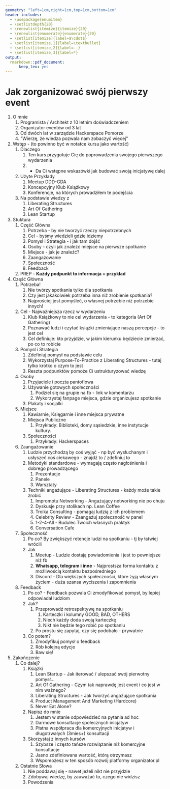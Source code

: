 ```yaml
---
geometry: "left=1cm,right=1cm,top=1cm,bottom=1cm"
header-includes:
  - \usepackage{enumitem}
  - \setlistdepth{20}
  - \renewlist{itemize}{itemize}{20}
  - \renewlist{enumerate}{enumerate}{20}
  - \setlist[itemize]{label=$\cdot$}
  - \setlist[itemize,1]{label=\textbullet}
  - \setlist[itemize,2]{label=--}
  - \setlist[itemize,3]{label=*}
output:
  rmarkdown::pdf_document:
      keep_tex: yes
---
```


# Jak zorganizować swój pierwszy event 

1. O mnie
    1. Programista / Architekt z 10 letnim doświadczeniem
    1. Organizator eventów od 3 lat
    1. Od dwóch lat w zarządzie Hackerspace Pomorze
    1. "Wierzę, że wiedza pozwala nam zobaczyć więcej"
1. Wstęp - (to powinno być w notatce kursu jako wartość)
    1. Dlaczego
        1. Ten kurs przygotuje Cię do poprowadzenia swojego pierwszego wydarzenia
        1. + Da Ci wstępne wskazówki jak budować swoją inicjatywę dalej
    1. Użyte Przykłady
        1. Meetup DDD-GDA
        1. Koncepcyjny Klub Książkowy
        1. Konferencje, na których prowadziłem te podejścia
    1. Na podstawie wiedzy z
        1. Liberating Structures
        1. Art Of Gathering
        1. Lean Startup
1. Stuktura
    1. Część Główna
        1. Potrzeba - by nie tworzyć rzeczy niepotrzebnych
        1. Cel - byśmy wiedzieli gdzie idziemy
        1. Pomysł i Strategia - i jak tam dojść
        1. Osoby - czyli jak znaleźć miejsce na pierwsze spotkanie
        1. Miejsce - jak je znaleźć?
        1. Zaangażowanie
        1. Społeczność
        1. Feedback
    1. PREP - **Każdy podpunkt to informacja + przykład**
1. Część Główna
    1. Potrzeba!
        1. Nie twórzy spotkania tylko dla spotkania
        1. Czy jest jakakolwiek potrzeba inna niż zrobienie spotkania?
        1. Najprościej jest pomyśleć, o własnej potrzebie niż potrzebie innych!
    1. Cel - Najważniejsza rzecz w wydarzeniu
        1. Klub Książkowy to nie cel wydarzenia - to kategoria (Art Of Gathering)
        1. Poznawać ludzi i czytać książki zmieniające naszą percepcje - to jest cel
        1. Cel definiuje: kto przyjdzie, w jakim kierunku będziecie zmierzać, po co to robicie
    1. Pomysł i Strategia
        1. Zdefiniuj pomysł na podstawie celu
        1. Wykorzystaj Purpose-To-Practice z Liberating Structures - tutaj tylko krótko o czym to jest
        1. Reszta podpunktów pomoże Ci ustrukturyzować wiedzę
    1. Osoby
        1. Przyjaciele i poczta pantoflowa
        1. Używanie gotowych społeczności
            1. Podziel się na grupie na fb - link w komentarzu
            1. Wykorzystaj fanpage miejsca, gdzie organizujesz spotkanie
        1. Plakaty i socjalki
    1. Miejsce
        1. Kawiarnie, Księgarnie i inne miejsca prywatne
        1. Miejsca Publiczne
            1. Przykłady: Biblioteki, domy sąsiedzkie, inne instytucje kultury.
        1. Społeczności
            1. Przykłady: Hackerspaces
    1. Zaangażowanie
        1. Ludzie przychodzą by coś wyjąć - np być wysłuchanym i usłyszeć coś ciekawego - znajdź to / zdefiniuj to
        1. Metodyki standardowe - wymagają często nagłośnienia i dobrego prowadzącego
            1. Prezentacje
            1. Panele
            1. Warsztaty
        1. Techniki angażujące - Liberating Structures - każdy może takie zrobić
            1. Impromptu Networking - Angażujący networking nie po chuju
            1. Dyskusje przy stolikach np. Lean Coffee
            1. Troika Consulting - pomagaj ludzią z ich problemem
            1. Celebrity Review - Zaangażuj społeczność w panel
            1. 1-2-4-All - Budulec Twoich własnych praktyk
            1. Conversation Cafe 
    1. Społeczność
        1. Po co? By zwiększyć retencje ludzi na spotkaniu - tj by łatwiej wrócili
        1. Jak
            1. Meetup - Ludzie dostają powiadomienia i jest to pewniejsze niż fb
            1. **Whatsapp, telegram i inne** - Najprostsza forma kontaktu z możliwością kontaktu bezpośredniego
            1. Discord - Dla większych społeczności, które żyją własnym życiem - duża szansa wyciszenia i zapomnienia
    1. Feedback
        1. Po co? - Feedback pozwala Ci zmodyfikować pomysł, by lepiej odpowiadał ludziom
        1. Jak?
            1. Przeprowadź retrospektywę na spotkaniu
                1. Karteczki i kolumny GOOD, BAD, OTHERS
                1. Niech każdy doda swoją karteczkę
                1. Nikt nie będzie tego robić po spotkaniu
            1. Po prostu się zapytaj, czy się podobało - prywatnie
        1. Co potem?
            1. Zmodyfikuj pomysł o feedback
            1. Rób kolejną edycje
            1. Baw się!
1. Zakończenie
    1. Co dalej?
        1. Książki
            1. Lean Startup - Jak iterować / ulepszać swój pierwotny pomysł...
            1. Art Of Gathering - Czym tak naprawdę jest event i co jest w nim ważnego?
            1. Liberating Structures - Jak tworzyć angażujące spotkania
            1. Product Management And Marketing (Hardcore)
            1. Never Eat Alone?
        1. Napisz do mnie
            1. Jestem w stanie odpowiedzieć na pytania ad hoc
            1. Darmowe konsultacje społecznych inicjatyw
            1. Płatna współpraca dla komercyjnych inicjatyw i długotrwałych (3mies+) konsultacji
        1. Skorzystaj z innych kursów
            1. Szybsze i często tańsze rozwiązanie niż komercyjne konsultacje
            1. Jasno zdefiniowana wartość, którą otrzymasz
            1. Wspomożesz w ten sposób rozwój platformy organizator.pl
    1. Ostatnie Słowa
        1. Nie poddawaj się - nawet jeżeli nikt nie przyjdzie
        1. Zdobywaj wiedzę, by zauważać to, czego nie widzisz
        1. Powodzenia
